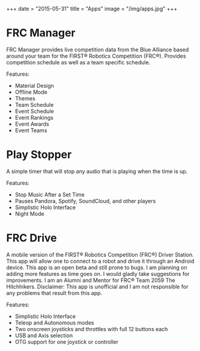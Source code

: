 +++
date = "2015-05-31"
title = "Apps"
image = "/img/apps.jpg"
+++

# FRC Manager
FRC Manager provides live competition data from the Blue Alliance based around your team for the FIRST&reg; Robotics Competition (FRC&reg;). Provides competition schedule as well as a team specific schedule.

Features:

+ Material Design
+ Offline Mode
+ Themes
+ Team Schedule
+ Event Schedule
+ Event Rankings
+ Event Awards
+ Event Teams

# Play Stopper
A simple timer that will stop any audio that is playing when the time is up.

Features:

+ Stop Music After a Set Time
+ Pauses Pandora, Spotify, SoundCloud, and other players
+ Simplistic Holo Interface
+ Night Mode

# FRC Drive
A mobile version of the FIRST&reg; Robotics Competition (FRC&reg;) Driver Station. This app will allow one to connect to a robot and drive it through an Android device. This app is an open beta and still prone to bugs. I am planning on adding more features as time goes on. I would gladly take suggestions for improvements. I am an Alumni and Mentor for FRC&reg; Team 2059 The Hitchhikers.
Disclaimer: This app is unofficial and I am not responsible for any problems that result from this app.

Features:

+ Simplistic Holo Interface
+ Teleop and Autonomous modes
+ Two onscreen joysticks and throttles with full 12 buttons each
+ USB and Axis selection
+ OTG support for one joystick or controller
